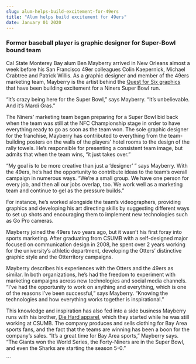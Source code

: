 ```yaml
---
slug: alum-helps-build-excitement-for-49ers
title: "Alum helps build excitement for 49ers"
date: January 01 2020
---
```


 
<h3>Former baseball player is graphic designer for Super-Bowl bound team</h3>
<p>
  Cal State Monterey Bay alum Ben Mayberry arrived in New Orleans almost a week
  before his San Francisco 49er colleagues Colin Kaepernick, Michael Crabtree
  and Patrick Willis. As a graphic designer and member of the 49ers marketing
  team, Mayberry is the artist behind the
  <a href="https://instagram.com/49dzn">Quest for Six graphics</a> that have been
  building excitement for a Niners Super Bowl run.
</p>
<p>
  “It’s crazy being here for the Super Bowl,” says Mayberry. “It’s unbelievable.
  And it’s Mardi Gras.”
</p>
<p>
  The Niners’ marketing team began preparing for a Super Bowl bid back when the
  team was still at the NFC Championship stage in order to have everything ready
  to go as soon as the team won. The sole graphic designer for the franchise,
  Mayberry has contributed to everything from the team-building posters on the
  walls of the players’ hotel rooms to the design of the rally towels. He’s
  responsible for presenting a consistent team image, but admits that when the
  team wins, “it just takes over.”
</p>
<p>
  “My goal is to be more creative than just a ‘designer’ ” says Mayberry. With
  the 49ers, he’s had the opportunity to contribute ideas to the team’s overall
  campaign in numerous ways. “We’re a small group. We have one person for every
  job, and then all our jobs overlap, too. We work well as a marketing team and
  continue to gel as the pressure builds.”
</p>
<p>
  For instance, he’s worked alongside the team’s videographers, providing
  graphics and developing his art directing skills by suggesting different ways
  to set up shots and encouraging them to implement new technologies such as Go
  Pro cameras.
</p>
<p>
  Mayberry joined the 49ers two years ago, but it wasn’t his first foray into
  sports marketing. After graduating from CSUMB with a self-designed major
  focused on communication design in 2008, he spent over 2 years working for the
  university’s athletic department, developing the Otters’ distinctive graphic
  style and the Otterritory campaigns.
</p>
<p>
  Mayberry describes his experiences with the Otters and the 49ers as similar.
  In both organizations, he’s had the freedom to experiment with marketing
  campaigns across new technologies and social media channels. “I’ve had the
  opportunity to work on anything and everything, which is one of the reasons
  I’ve been successful,” says Mayberry. “Knowing the technologies and how
  everything works together is inspirational.”
</p>
<p>
  This knowledge and inspiration has also fed into a side business Mayberry runs
  with his brother, <a href="https://www.diehard.co/">Die Hard apparel,</a> which
  they started while he was still working at CSUMB. The company produces and
  sells clothing for Bay Area sports fans, and the fact that the teams are
  winning has been a boon for the company’s sales. “It’s a great time for Bay
  Area sports,” Mayberry says. “The Giants won the World Series, the
  Forty-Niners are in the Super Bowl, and even the Sharks are starting the
  season 5-0.”
</p>
```
